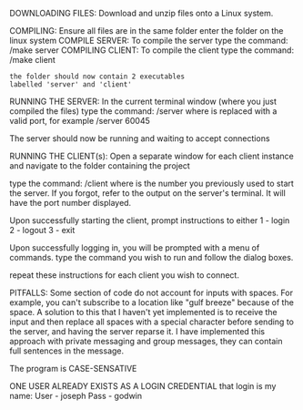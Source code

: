 DOWNLOADING FILES:
Download and unzip files onto a Linux system.

COMPILING:
Ensure all files are in the same folder
enter the folder on the linux system
	COMPILE SERVER:
	To compile the server type the command:
		/make server
	COMPILING CLIENT:
	To compile the client type the command:
		/make client

	the folder should now contain 2 executables
	labelled 'server' and 'client'

RUNNING THE SERVER:
In the current terminal window (where you just compiled the files)
type the command:
	/server <PORT NUMBER>
where <PORT NUMBER> is replaced with a valid port, for example /server 60045

The server should now be running and waiting to accept connections


RUNNING THE CLIENT(s):
Open a separate window for each client instance
and navigate to the folder containing the project

type the command:
	/client <PORT NUMBER>
where <PORT NUMBER> is the number you previously used to
start the server. If you forgot, refer to the output on
the server's terminal. It will have the port number displayed.

Upon successfully starting the client, prompt instructions to either
	1 - login
	2 - logout
	3 - exit

Upon successfully logging in, you will be prompted with a menu of commands.
type the command you wish to run and follow the dialog boxes.

repeat these instructions for each client you wish to connect.

PITFALLS: Some section of code do not account for inputs with spaces. For
example, you can't subscribe to a location like "gulf breeze" because of the space.
A solution to this that I haven't yet implemented is to receive the input and then
replace all spaces with a special character before sending to the server, and having
the server reparse it. I have implemented this approach with private messaging and group
messages, they can contain full sentences in the message.

The program is CASE-SENSATIVE

ONE USER ALREADY EXISTS AS A LOGIN CREDENTIAL
that login is my name:
	User - joseph
	Pass - godwin